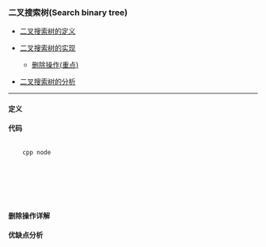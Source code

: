 ### 二叉搜索树(Search binary tree)

* [二叉搜索树的定义](#定义)

* [二叉搜索树的实现](#代码)
	* [删除操作(重点)](#删除操作详解)
	
* [二叉搜索树的分析](#优缺点分析)



-----------------------------------------------------


#### 定义








#### 代码

```cpp

	cpp node
	
	
	
	
	
	
```


#### 删除操作详解









#### 优缺点分析














